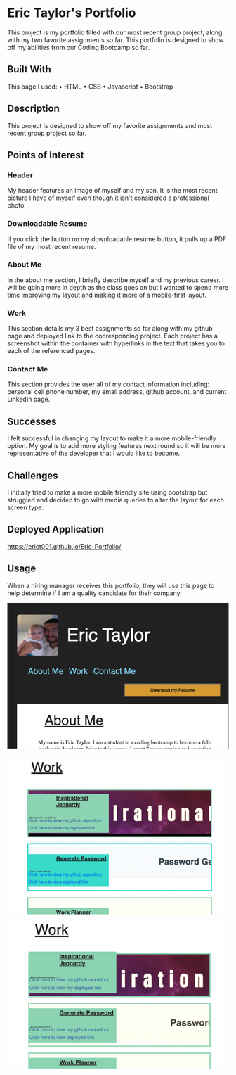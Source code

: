 # Eric Taylor's Portfolio

This project is my portfolio filled with our most recent group project, along with my two favorite assignments so far. This portfolio is designed to show off my abilities from our Coding Bootcamp so far.  

## Built With
This page I used:
• HTML
• CSS
• Javascript
• Bootstrap

## Description 

This project is designed to show off my favorite assignments and most recent group project so far. 


## Points of Interest

### Header
My header features an image of myself and my son. It is the most recent picture I have of myself even though it isn't considered a professional photo.  

### Downloadable Resume
If you click the button on my downloadable resume button, it pulls up a PDF file of my most recent resume. 

### About Me
In the about me section, I briefly describe myself and my previous career. I will be going more in depth as the class goes on but I wanted to spend more time improving my layout and making it more of a mobile-first layout. 

### Work
This section details my 3 best assignments so far along with my github page and deployed link to the cooresponding project. Each project has a screenshot within the container with hyperlinks in the text that takes you to each of the referenced pages. 

### Contact Me
This section provides the user all of my contact information including: personal cell phone number, my email address, github account, and current LinkedIn page. 

## Successes

I felt successful in changing my layout to make it a more mobile-friendly option. My goal is to add more styling features next round so it will be more representative of the developer that I would like to become.  

## Challenges

I initially tried to make a more mobile friendly site using bootstrap but struggled and decided to go with media queries to alter the layout for each screen type. 

## Deployed Application
https://erict001.github.io/Eric-Portfolio/


## Usage

When a hiring manager receives this portfolio, they will use this page to help determine if I am a quality candidate for their company. 


![Header](./assets/Screen%20Shot%202022-04-18%20at%2010.18.28%20PM.png)

![Work Section](./assets/Screen%20Shot%202022-04-18%20at%2010.20.27%20PM.png)

![Mobile Responsive](./assets/Screen%20Shot%202022-04-18%20at%2010.18.48%20PM.png)